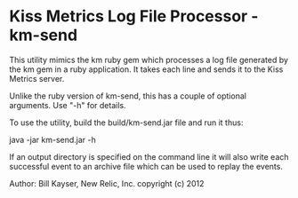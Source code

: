 # Kiss Metrics Log File Processor - km-send

This utility mimics the km ruby gem which processes a log file generated by the km gem in a ruby
application. It takes each line and sends it to the Kiss Metrics server.

Unlike the ruby version of km-send, this has a couple of optional arguments. Use "-h" for
details.

To use the utility, build the build/km-send.jar file and run it thus:

java -jar km-send.jar -h

If an output directory is specified on the command line it will also write each successful event
to an archive file which can be used to replay the events.

Author: Bill Kayser, New Relic, Inc. copyright (c) 2012
